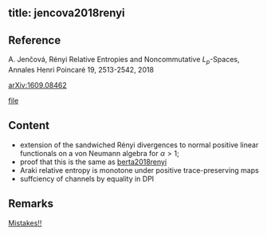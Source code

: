 title: jencova2018renyi
---
## Reference

 A. Jenčová, Rényi Relative Entropies and Noncommutative $L_p$-Spaces, Annales Henri Poincaré 19, 2513-2542, 2018

[arXiv:1609.08462](https://arxiv.org/abs/1609.08462) 

[file](jencova2018renyi/file.pdf)

## Content

* extension of the sandwiched Rényi divergences to normal positive linear functionals on a von Neumann algebra for $\alpha>1$;
* proof that this is the same as [berta2018renyi](berta2018renyi)
* Araki relative entropy is monotone under positive trace-preserving maps
* suffciency of channels by equality in DPI

## Remarks

[Mistakes!!](jencova2018renyi/mistakes.pdf)




